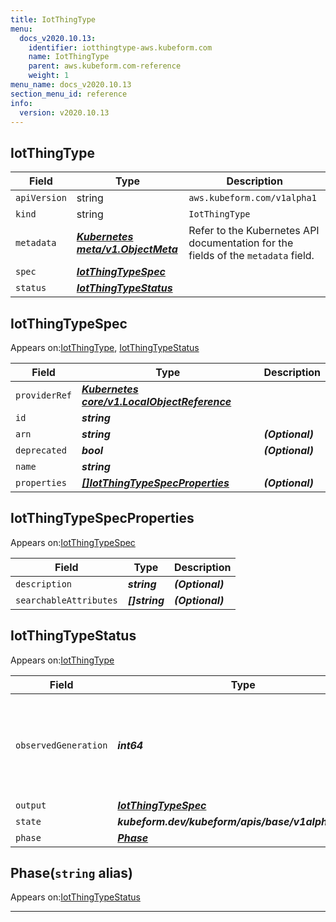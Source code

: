```yaml
---
title: IotThingType
menu:
  docs_v2020.10.13:
    identifier: iotthingtype-aws.kubeform.com
    name: IotThingType
    parent: aws.kubeform.com-reference
    weight: 1
menu_name: docs_v2020.10.13
section_menu_id: reference
info:
  version: v2020.10.13
---
```


## IotThingType
| Field | Type | Description |
| ------ | ----- | ----------- |
| `apiVersion` | string | `aws.kubeform.com/v1alpha1` |
|    `kind` | string | `IotThingType` |
| `metadata` | ***[Kubernetes meta/v1.ObjectMeta](https://kubernetes.io/docs/reference/generated/kubernetes-api/v1.13/#objectmeta-v1-meta)***|Refer to the Kubernetes API documentation for the fields of the `metadata` field.|
| `spec` | ***[IotThingTypeSpec](#iotthingtypespec)***||
| `status` | ***[IotThingTypeStatus](#iotthingtypestatus)***||
## IotThingTypeSpec

Appears on:[IotThingType](#iotthingtype), [IotThingTypeStatus](#iotthingtypestatus)

| Field | Type | Description |
| ------ | ----- | ----------- |
| `providerRef` | ***[Kubernetes core/v1.LocalObjectReference](https://kubernetes.io/docs/reference/generated/kubernetes-api/v1.13/#localobjectreference-v1-core)***||
| `id` | ***string***||
| `arn` | ***string***| ***(Optional)*** |
| `deprecated` | ***bool***| ***(Optional)*** |
| `name` | ***string***||
| `properties` | ***[[]IotThingTypeSpecProperties](#iotthingtypespecproperties)***| ***(Optional)*** |
## IotThingTypeSpecProperties

Appears on:[IotThingTypeSpec](#iotthingtypespec)

| Field | Type | Description |
| ------ | ----- | ----------- |
| `description` | ***string***| ***(Optional)*** |
| `searchableAttributes` | ***[]string***| ***(Optional)*** |
## IotThingTypeStatus

Appears on:[IotThingType](#iotthingtype)

| Field | Type | Description |
| ------ | ----- | ----------- |
| `observedGeneration` | ***int64***| ***(Optional)*** Resource generation, which is updated on mutation by the API Server.|
| `output` | ***[IotThingTypeSpec](#iotthingtypespec)***| ***(Optional)*** |
| `state` | ***kubeform.dev/kubeform/apis/base/v1alpha1.State***| ***(Optional)*** |
| `phase` | ***[Phase](#phase)***| ***(Optional)*** |
## Phase(`string` alias)

Appears on:[IotThingTypeStatus](#iotthingtypestatus)

---
